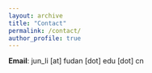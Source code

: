 ```yaml
---
layout: archive
title: "Contact"
permalink: /contact/
author_profile: true
---
```


<b>Email</b>: jun_li [at] fudan [dot] edu [dot] cn
